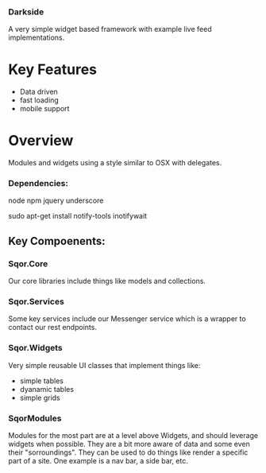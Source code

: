 ### Darkside
A very simple widget based framework with example live feed implementations.


# Key Features
- Data driven
- fast loading
- mobile support

# Overview

Modules and widgets using a style similar to OSX with delegates. 

### Dependencies:
node
npm
jquery
underscore


sudo apt-get install notify-tools
inotifywait



## Key Compoenents:

### Sqor.Core
Our core libraries include things like models and  collections.

### Sqor.Services
Some key services include our Messenger service which is a wrapper
to contact our rest endpoints.


### Sqor.Widgets
Very simple reusable UI classes that implement things like:
 - simple tables
 - dyanamic tables
 - simple grids


### SqorModules
Modules for the most part are at a level above Widgets, and should leverage
widgets when possible. They are a bit more aware of data and some even their
"sorroundings". They can be used to do things like render a specific part
of a site. One example is a nav bar, a side bar, etc.


